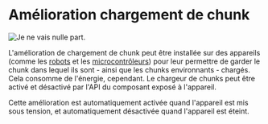 # Amélioration chargement de chunk

![Je ne vais nulle part.](oredict:opencomputers:chunkloaderUpgrade)

L'amélioration de chargement de chunk peut être installée sur des appareils (comme les [robots](../block/robot.md) et les [microcontrôleurs](../block/microcontroller.md)) pour leur permettre de garder le chunk dans lequel ils sont - ainsi que les chunks environnants - chargés. Cela consomme de l'énergie, cependant. Le chargeur de chunks peut être activé et désactivé par l'API du composant exposé à l'appareil.

Cette amélioration est automatiquement activée quand l'appareil est mis sous tension, et automatiquement désactivée quand l'appareil est éteint.
